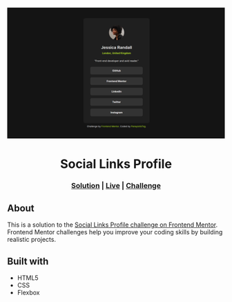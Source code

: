![](./images/design-preview.png)

<h1 align='center'>Social Links Profile</h1>

<h3 align='center'>
    <a href=''>Solution</a>
    <span>|</span>
    <a href='https://panayiotistsg.github.io/social-links-profile/'>Live</a>
    <span>|</span>
    <a href='https://www.frontendmentor.io/challenges/social-links-profile-UG32l9m6dQ'>Challenge</a>
</h3>

## About

This is a solution to the [Social Links Profile challenge on Frontend Mentor](https://www.frontendmentor.io/challenges/social-links-profile-UG32l9m6dQ). Frontend Mentor challenges help you improve your coding skills by building realistic projects. 

## Built with

- HTML5
- CSS
- Flexbox